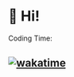 # 👋 Hi!

Coding Time:
## [![wakatime](https://wakatime.com/badge/user/7c21ee74-023f-484a-9f11-8b44748f5a18.svg?style=for-the-badge)](https://wakatime.com/@7c21ee74-023f-484a-9f11-8b44748f5a18)
